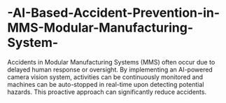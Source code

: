 # -AI-Based-Accident-Prevention-in-MMS-Modular-Manufacturing-System-
Accidents in Modular Manufacturing Systems (MMS) often occur due to delayed human response or oversight. By implementing an AI-powered camera vision system, activities can be continuously monitored and machines can be auto-stopped in real-time upon detecting potential hazards. This proactive approach can significantly reduce accidents. 

